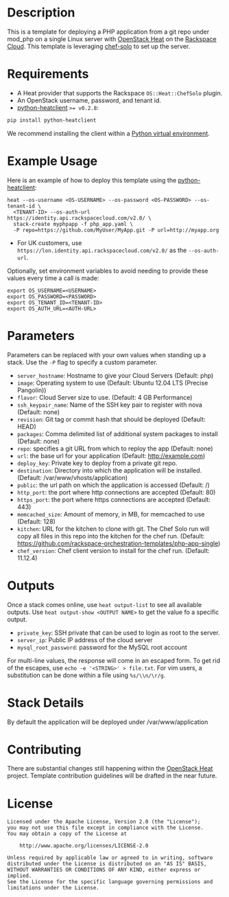 Description
===========

This is a template for deploying a PHP application from a git repo under mod_php
on a single Linux server with [OpenStack
Heat](https://wiki.openstack.org/wiki/Heat) on the [Rackspace
Cloud](http://www.rackspace.com/cloud/). This template is leveraging
[chef-solo](http://docs.opscode.com/chef_solo.html) to set up the server.

Requirements
============
* A Heat provider that supports the Rackspace `OS::Heat::ChefSolo` plugin.
* An OpenStack username, password, and tenant id.
* [python-heatclient](https://github.com/openstack/python-heatclient)
`>= v0.2.8`:

```bash
pip install python-heatclient
```

We recommend installing the client within a [Python virtual
environment](http://www.virtualenv.org/).

Example Usage
=============
Here is an example of how to deploy this template using the
[python-heatclient](https://github.com/openstack/python-heatclient):

```
heat --os-username <OS-USERNAME> --os-password <OS-PASSWORD> --os-tenant-id \
  <TENANT-ID> --os-auth-url https://identity.api.rackspacecloud.com/v2.0/ \
  stack-create myphpapp -f php_app.yaml \
  -P repo=https://github.com/MyUser/MyApp.git -P url=http://myapp.org
```

* For UK customers, use `https://lon.identity.api.rackspacecloud.com/v2.0/` as
the `--os-auth-url`.

Optionally, set environment variables to avoid needing to provide these
values every time a call is made:

```
export OS_USERNAME=<USERNAME>
export OS_PASSWORD=<PASSWORD>
export OS_TENANT_ID=<TENANT-ID>
export OS_AUTH_URL=<AUTH-URL>
```

Parameters
==========
Parameters can be replaced with your own values when standing up a stack. Use
the `-P` flag to specify a custom parameter.

* `server_hostname`: Hostname to give your Cloud Servers (Default: php)
* `image`: Operating system to use (Default: Ubuntu 12.04 LTS (Precise
  Pangolin))
* `flavor`: Cloud Server size to use. (Default: 4 GB Performance)
* `ssh_keypair_name`: Name of the SSH key pair to register with nova (Default:
  none)
* `revision`: Git tag or commit hash that should be deployed (Default: HEAD)
* `packages`: Comma delimited list of additional system packages to install
  (Default: none)
* `repo`: specifies a git URL from which to reploy the app (Default: none)
* `url`: the base url for your application (Default: http://example.com)
* `deploy_key`: Private key to deploy from a private git repo.
* `destination`: Directory into which the application will be installed.
  (Default: /var/www/vhosts/application)
* `public`: the url path on which the application is accessed (Default: /)
* `http_port`: the port where http connections are accepted (Default: 80)
* `https_port`: the port where https connections are accepted (Default: 443)
* `memcached_size`: Amount of memory, in MB, for memcached to use (Default:
  128)
* `kitchen`: URL for the kitchen to clone with git. The Chef Solo run will copy
  all files in this repo into the kitchen for the chef run. (Default:
  https://github.com/rackspace-orchestration-templates/php-app-single)
* `chef_version`: Chef client version to install for the chef run.  (Default:
  11.12.4)

Outputs
=======
Once a stack comes online, use `heat output-list` to see all available outputs.
Use `heat output-show <OUTPUT NAME>` to get the value fo a specific output.

* `private_key`: SSH private that can be used to login as root to the server.
* `server_ip`: Public IP address of the cloud server
* `mysql_root_password`: password for the MySQL root account

For multi-line values, the response will come in an escaped form. To get rid of
the escapes, use `echo -e '<STRING>' > file.txt`. For vim users, a substitution
can be done within a file using `%s/\\n/\r/g`.

Stack Details
=============
By default the application will be deployed under /var/www/application

Contributing
============
There are substantial changes still happening within the [OpenStack
Heat](https://wiki.openstack.org/wiki/Heat) project. Template contribution
guidelines will be drafted in the near future.

License
=======
```
Licensed under the Apache License, Version 2.0 (the "License");
you may not use this file except in compliance with the License.
You may obtain a copy of the License at

    http://www.apache.org/licenses/LICENSE-2.0

Unless required by applicable law or agreed to in writing, software
distributed under the License is distributed on an "AS IS" BASIS,
WITHOUT WARRANTIES OR CONDITIONS OF ANY KIND, either express or implied.
See the License for the specific language governing permissions and
limitations under the License.
```
